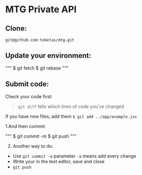 # MTG Private API

## Clone:

`git@github.com:toketas/mtg.git`

## Update your environment:

"""
  $ git fetch
  $ git rebase
"""

## Submit code:

Check your code first:
> `git diff` tells which lines of code you've changed

If you have new files, add them
`$ git add ../app/example.jsx`

1.And then commit:

"""
  $ git commit -m <your commit message here>
  $ git push
"""

2. Another way to do:
  - Use `git commit -a` parameter `-a` means add every change
  - Write your <message> in the text editor, save and close
  - `git push`

